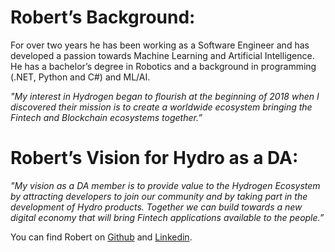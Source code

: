 # Robert’s Background: 

For over two years he has been working as a Software Engineer and has developed a passion towards Machine Learning and Artificial Intelligence. He has a bachelor’s degree in Robotics and a background in programming (.NET, Python and C#) and ML/AI.

*"My interest in Hydrogen began to flourish at the beginning of 2018 when I discovered their mission is to create a worldwide ecosystem bringing the Fintech and Blockchain ecosystems together.”* 

# Robert’s Vision for Hydro as a DA:

*"My vision as a DA member is to provide value to the Hydrogen Ecosystem by attracting developers to join our community and by taking part in the development of Hydro products. Together we can build towards a new digital economy that will bring Fintech applications available to the people.”* 

You can find Robert on [Github](https://github.com/robertkodra) and [Linkedin](https://www.linkedin.com/in/robert-kodra-505770a6/).

